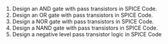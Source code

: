 1. Design an AND gate with pass transistors in SPICE Code.
2. Design an OR gate with pass transistors in SPICE Code.
3. Design a NOR gate with pass transistors in SPICE Code.
4. Design a NAND gate with pass transistors in SPICE Code.
5. Design a negative level pass transistor logic in SPICE Code